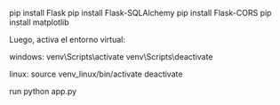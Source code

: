 pip install Flask
pip install Flask-SQLAlchemy
pip install Flask-CORS
pip install matplotlib


Luego, activa el entorno virtual:

windows:
venv\Scripts\activate
venv\Scripts\deactivate


linux:
source venv_linux/bin/activate
deactivate


run
python app.py

